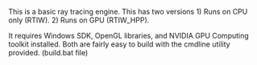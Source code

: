 This is a basic ray tracing engine.
This has two versions 
    1) Runs on CPU only (RTIW).
    2) Runs on GPU (RTIW_HPP).

It requires Windows SDK, OpenGL libraries, and NVIDIA GPU Computing toolkit installed.
Both are fairly easy to build with the cmdline utility provided. (build.bat file)



